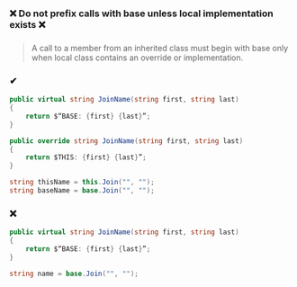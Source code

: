### ❌ Do not prefix calls with base unless local implementation exists ❌
###

> A call to a member from an inherited class must begin with base only when local class contains an override or implementation.  

### ✔
``` csharp
public virtual string JoinName(string first, string last)
{
    return $“BASE: {first} {last}”;
}

public override string JoinName(string first, string last)
{
    return $THIS: {first} {last}”;
}

string thisName = this.Join("", "");
string baseName = base.Join("", "");
```

### ❌
``` csharp
public virtual string JoinName(string first, string last)
{
    return $“BASE: {first} {last}”;
}

string name = base.Join("", "");
```
